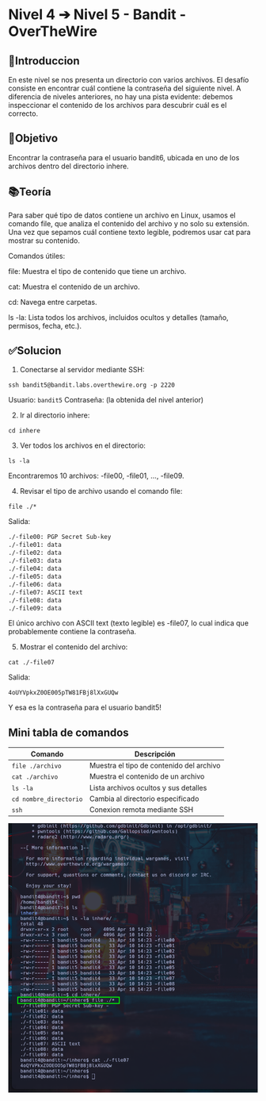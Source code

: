 # Nivel 4 ➔ Nivel 5 - Bandit - OverTheWire

## 📖Introduccion

En este nivel se nos presenta un directorio con varios archivos. El desafío consiste en encontrar cuál contiene la contraseña del siguiente nivel.
A diferencia de niveles anteriores, no hay una pista evidente: debemos inspeccionar el contenido de los archivos para descubrir cuál es el correcto.

## 🎯Objetivo
Encontrar la contraseña para el usuario bandit6, ubicada en uno de los archivos dentro del directorio inhere.

## 📚Teoría
Para saber qué tipo de datos contiene un archivo en Linux, usamos el comando file, que analiza el contenido del archivo y no solo su extensión.
Una vez que sepamos cuál contiene texto legible, podremos usar cat para mostrar su contenido.

Comandos útiles:

file: Muestra el tipo de contenido que tiene un archivo.

cat: Muestra el contenido de un archivo.

cd: Navega entre carpetas.

ls -la: Lista todos los archivos, incluidos ocultos y detalles (tamaño, permisos, fecha, etc.).

## ✅Solucion

1. Conectarse al servidor mediante SSH:

```
ssh bandit5@bandit.labs.overthewire.org -p 2220
```

Usuario: ```bandit5```
Contraseña: (la obtenida del nivel anterior)

2. Ir al directorio inhere:

```
cd inhere
```

3. Ver todos los archivos en el directorio:

```
ls -la
```

Encontraremos 10 archivos: -file00, -file01, ..., -file09.

4. Revisar el tipo de archivo usando el comando file:

```
file ./*
```

Salida:

```
./-file00: PGP Secret Sub-key
./-file01: data
./-file02: data
./-file03: data
./-file04: data
./-file05: data
./-file06: data
./-file07: ASCII text
./-file08: data
./-file09: data
```

El único archivo con ASCII text (texto legible) es -file07, lo cual indica que probablemente contiene la contraseña.

5. Mostrar el contenido del archivo:

```
cat ./-file07
```

Salida:

```
4oUYVpkxZ0OE005pTW81FBj8lXxGUQw
```

Y esa es la contraseña para el usuario bandit5!

## Mini tabla de comandos

| Comando | Descripción |
|----------|----------|
| ```file ./archivo``` | Muestra el tipo de contenido del archivo |
| ```cat ./archivo``` | Muestra el contenido de un archivo |
| ```ls -la``` | Lista archivos ocultos y sus detalles |
| ```cd nombre_directorio``` | Cambia al directorio especificado |
| ```ssh``` | Conexion remota mediante SSH |

![Resuelto](Imagen1.png)
